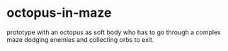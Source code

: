 # octopus-in-maze
prototype with an octopus as soft body who has to go through a complex maze dodging enemies and collecting orbs to exit.
